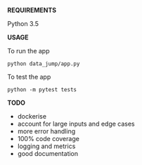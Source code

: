 **REQUIREMENTS**

Python 3.5

**USAGE**

To run the app

    python data_jump/app.py

To test the app

    python -m pytest tests

**TODO**
- dockerise
- account for large inputs and edge cases
- more error handling
- 100% code coverage
- logging and metrics
- good documentation
